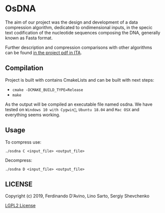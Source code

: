 # OsDNA

The aim of our project was the design and development of a data compression algorithm, dedicated to ondimensional inputs, in the specic text codification of the nucleotide sequences composing the DNA, generally known as Fasta format.

Further description and compression comparisons with other algorithms can be found [in the project pdf in ITA](https://github.com/mrneutro/blob/master/OsDNA.pdf).

## Compilation
Project is built with contains CmakeLists and can be built with next steps:

 * `cmake -DCMAKE_BUILD_TYPE=Release`
 * `make`

As the output will be compiled an executable file named osdna. We have tested on `Windows 10 with Cygwin🤮`, `Ubuntu 18.04` and `Mac OSX` and everything seems working. 

 
 
## Usage
 
To compress use:

`./osdna C <input_file> <output_file>`

Decompress:

`./osdna D <input_file> <output_file>`


## LICENSE

Copyright (c) 2019, Ferdinando D'Avino, Lino Sarto, Sergiy Shevchenko

[LGPL2 License](https://github.com/mrneutro/osdna/blob/master/LICENSE)


